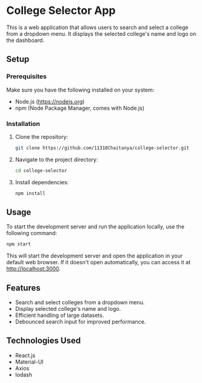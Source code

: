 # College Selector App

This is a web application that allows users to search and select a college from a dropdown menu. It displays the selected college's name and logo on the dashboard.

## Setup

### Prerequisites

Make sure you have the following installed on your system:

- Node.js (https://nodejs.org)
- npm (Node Package Manager, comes with Node.js)

### Installation

1. Clone the repository:

   ```bash
   git clone https://github.com/11318Chaitanya/college-selector.git
   ```

2. Navigate to the project directory:

   ```bash
   cd college-selector
   ```

3. Install dependencies:

   ```bash
   npm install
   ```

## Usage

To start the development server and run the application locally, use the following command:

```bash
npm start
```

This will start the development server and open the application in your default web browser. If it doesn't open automatically, you can access it at [http://localhost:3000](http://localhost:3000).

## Features

- Search and select colleges from a dropdown menu.
- Display selected college's name and logo.
- Efficient handling of large datasets.
- Debounced search input for improved performance.

## Technologies Used

- React.js
- Material-UI
- Axios
- lodash

